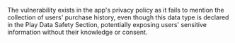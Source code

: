 The vulnerability exists in the app's privacy policy as it fails to mention the collection of users' purchase history, even though this data type is declared in the Play Data Safety Section, potentially exposing users' sensitive information without their knowledge or consent.